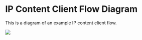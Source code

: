 # IP Content Client Flow Diagram

This is a diagram of an example IP content client flow.

![](https://s.cnrd.io/other/ip_content_flow_guide.png)